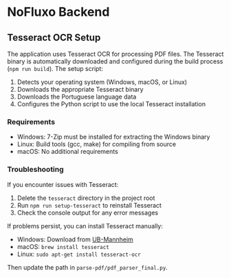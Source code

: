 # NoFluxo Backend

## Tesseract OCR Setup

The application uses Tesseract OCR for processing PDF files. The Tesseract binary is automatically downloaded and configured during the build process (`npm run build`). The setup script:

1. Detects your operating system (Windows, macOS, or Linux)
2. Downloads the appropriate Tesseract binary
3. Downloads the Portuguese language data
4. Configures the Python script to use the local Tesseract installation

### Requirements

- Windows: 7-Zip must be installed for extracting the Windows binary
- Linux: Build tools (gcc, make) for compiling from source
- macOS: No additional requirements

### Troubleshooting

If you encounter issues with Tesseract:

1. Delete the `tesseract` directory in the project root
2. Run `npm run setup-tesseract` to reinstall Tesseract
3. Check the console output for any error messages

If problems persist, you can install Tesseract manually:

- Windows: Download from [UB-Mannheim](https://github.com/UB-Mannheim/tesseract/wiki)
- macOS: `brew install tesseract`
- Linux: `sudo apt-get install tesseract-ocr`

Then update the path in `parse-pdf/pdf_parser_final.py`. 